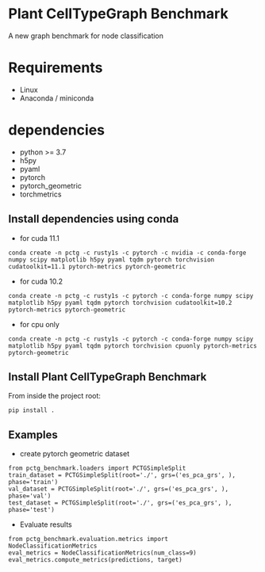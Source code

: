 # Plant CellTypeGraph Benchmark
A new graph benchmark for node classification

# Requirements
- Linux
- Anaconda / miniconda

# dependencies
- python >= 3.7
- h5py
- pyaml
- pytorch
- pytorch_geometric
- torchmetrics

## Install dependencies using conda
- for cuda 11.1
```
conda create -n pctg -c rusty1s -c pytorch -c nvidia -c conda-forge numpy scipy matplotlib h5py pyaml tqdm pytorch torchvision cudatoolkit=11.1 pytorch-metrics pytorch-geometric
```
- for cuda 10.2
```
conda create -n pctg -c rusty1s -c pytorch -c conda-forge numpy scipy matplotlib h5py pyaml tqdm pytorch torchvision cudatoolkit=10.2 pytorch-metrics pytorch-geometric
```
- for cpu only
```
conda create -n pctg -c rusty1s -c pytorch -c conda-forge numpy scipy matplotlib h5py pyaml tqdm pytorch torchvision cpuonly pytorch-metrics pytorch-geometric 
```
## Install Plant CellTypeGraph Benchmark
From inside the project root:
```
pip install .
```

## Examples
* create pytorch geometric dataset 
```
from pctg_benchmark.loaders import PCTGSimpleSplit
train_dataset = PCTGSimpleSplit(root='./', grs=('es_pca_grs', ), phase='train')
val_dataset = PCTGSimpleSplit(root='./', grs=('es_pca_grs', ), phase='val')
test_dataset = PCTGSimpleSplit(root='./', grs=('es_pca_grs', ), phase='test')
```
* Evaluate results
```
from pctg_benchmark.evaluation.metrics import NodeClassificationMetrics
eval_metrics = NodeClassificationMetrics(num_class=9)
eval_metrics.compute_metrics(predictions, target)
```

